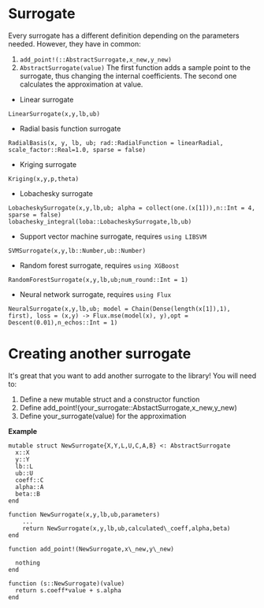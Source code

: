 # Surrogate
Every surrogate has a different definition depending on the parameters needed.
However, they have in common:

1. ```add_point!(::AbstractSurrogate,x_new,y_new)```
2. ```AbstractSurrogate(value)```
The first function adds a sample point to the surrogate, thus changing the internal
coefficients. The second one calculates the approximation at value.

* Linear surrogate
```@docs
LinearSurrogate(x,y,lb,ub)
```

* Radial basis function surrogate
```@docs
RadialBasis(x, y, lb, ub; rad::RadialFunction = linearRadial, scale_factor::Real=1.0, sparse = false)
```

* Kriging surrogate
```@docs
Kriging(x,y,p,theta)
```

* Lobachesky surrogate
```@docs
LobacheskySurrogate(x,y,lb,ub; alpha = collect(one.(x[1])),n::Int = 4, sparse = false)
lobachesky_integral(loba::LobacheskySurrogate,lb,ub)
```

* Support vector machine surrogate, requires `using LIBSVM`
```@docs
SVMSurrogate(x,y,lb::Number,ub::Number)
```

* Random forest surrogate, requires `using XGBoost`
```@docs
RandomForestSurrogate(x,y,lb,ub;num_round::Int = 1)
```

* Neural network surrogate, requires `using Flux`
```@docs
NeuralSurrogate(x,y,lb,ub; model = Chain(Dense(length(x[1]),1), first), loss = (x,y) -> Flux.mse(model(x), y),opt = Descent(0.01),n_echos::Int = 1)
```

# Creating another surrogate
It's great that you want to add another surrogate to the library!
You will need to:

1. Define a new mutable struct and a constructor function
2. Define add\_point!(your\_surrogate::AbstactSurrogate,x\_new,y\_new)
3. Define your\_surrogate(value) for the approximation

**Example**
```
mutable struct NewSurrogate{X,Y,L,U,C,A,B} <: AbstractSurrogate
  x::X
  y::Y
  lb::L
  ub::U
  coeff::C
  alpha::A
  beta::B
end

function NewSurrogate(x,y,lb,ub,parameters)
    ...
    return NewSurrogate(x,y,lb,ub,calculated\_coeff,alpha,beta)
end

function add_point!(NewSurrogate,x\_new,y\_new)

  nothing
end

function (s::NewSurrogate)(value)
  return s.coeff*value + s.alpha
end
```
